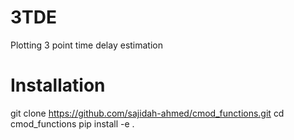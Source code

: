 # 3TDE
Plotting 3 point time delay estimation

# Installation

git clone https://github.com/sajidah-ahmed/cmod_functions.git
cd cmod_functions
pip install -e .
